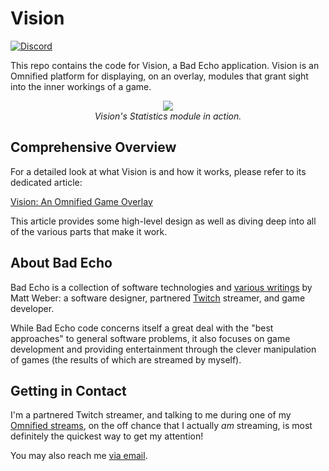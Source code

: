 # Vision
[![Discord](https://img.shields.io/discord/348353194801364992?style=flat-square&label=Discord&logo=discord&logoColor=white&color=7289DA)](https://discord.gg/omni) 

This repo contains the code for Vision, a Bad Echo application. Vision is an Omnified platform for displaying, on an overlay, modules that grant sight into the inner workings of a game.

<p align="center">
	<img src="https://badecho.com/wp-content/uploads/2023/03/VisionStatisticsPillarbox.png" />
	<br/>
	<em>Vision's Statistics module in action.</em>
</p>

## Comprehensive Overview

For a detailed look at what Vision is and how it works, please refer to its dedicated article:

[Vision: An Omnified Game Overlay](https://badecho.com/index.php/2022/02/14/vision/)

This article provides some high-level design as well as diving deep into all of the various parts that make it work.

## About Bad Echo
Bad Echo is a collection of software technologies and [various writings](https://badecho.com) by Matt Weber: a software designer, partnered [Twitch](https://twitch.tv/omni) streamer, and game developer.

While Bad Echo code concerns itself a great deal with the "best approaches" to general software problems, it also focuses on game development and providing entertainment through the clever manipulation of games (the results of which are streamed by myself).

## Getting in Contact
I'm a partnered Twitch streamer, and talking to me during one of my [Omnified streams](https://twitch.tv/omni), on the off chance that I actually _am_ streaming, is most definitely the quickest way to get my attention!

You may also reach me [via email](mailto:matt@badecho.com).